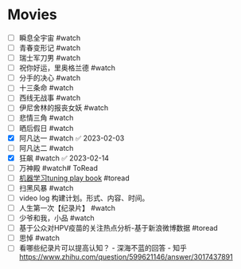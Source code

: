 # Movies
- [ ] 瞬息全宇宙 #watch
- [ ] 青春变形记 #watch
- [ ] 瑞士军刀男 #watch
- [ ] 祝你好运，里奥格兰德 #watch
- [ ] 分手的决心 #watch
- [ ] 十三条命 #watch
- [ ] 西线无战事 #watch
- [ ] 伊尼舍林的报丧女妖 #watch
- [ ] 悲情三角 #watch
- [ ] 晒后假日 #watch
- [x] 阿凡达一 #watch ✅ 2023-02-03
- [ ] 阿凡达二 #watch
- [x] 狂飙 #watch ✅ 2023-02-14
- [ ] 万神殿 #watch# ToRead
- [ ] [机器学习tuning play book](https://github.com/google-research/tuning_playbook) #toread
- [ ] 扫黑风暴 #watch 
- [ ] video log 构建计划。形式、内容、时间。
- [ ] 人生第一次【纪录片】 #watch
- [ ] 少爷和我，小品 #watch
- [ ] 基于公众对HPV疫苗的关注热点分析-基于新浪微博数据 #toread
- [ ] 思悼 #watch
- [ ] 看哪些纪录片可以提高认知？ - 深海不蓝的回答 - 知乎 https://www.zhihu.com/question/599621146/answer/3017437891